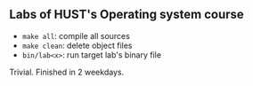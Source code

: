 
## Labs of HUST's Operating system course

- `make all`: compile all sources
- `make clean`: delete object files
- `bin/lab<x>`: run target lab's binary file

Trivial. Finished in 2 weekdays.